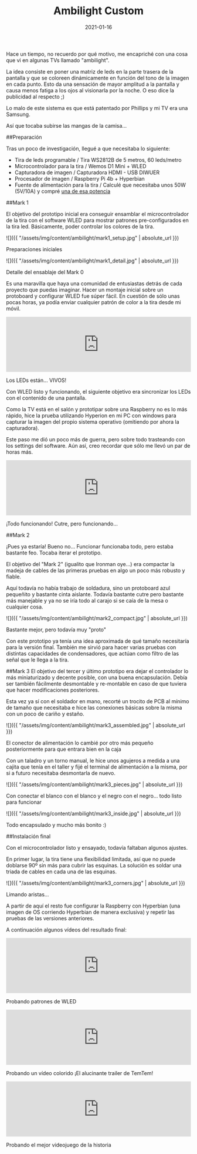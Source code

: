 ﻿---
layout: post
title: Ambilight Custom
date: 2021-01-16
description: Iluminación dinámica del perímetro de la TV
img: assets/img/cover/ambilight.jpg
tags: [DIY]
status: published
---

Hace un tiempo, no recuerdo por qué motivo, me encapriché con una cosa que vi en algunas TVs llamado "ambilight".

La idea consiste en poner una matriz de leds en la parte trasera de la pantalla y que se coloreen dinámicamente en función del tono de la imagen en cada punto. Esto da una sensación de mayor amplitud a la pantalla y causa menos fatiga a los ojos al visionarla por la noche. O eso dice la publicidad al respecto ;)

Lo malo de este sistema es que está patentado por Phillips y mi TV era una Samsung.

Así que tocaba subirse las mangas de la camisa...

##Preparación

Tras un poco de investigación, llegué a que necesitaba lo siguiente:

- Tira de leds programable / Tira WS2812B de 5 metros, 60 leds/metro
- Microcontrolador para la tira / Wemos D1 Mini + WLED
- Capturadora de imagen / Capturadora HDMI - USB DIWUER
- Procesador de imagen / Raspberry Pi 4b + Hyperbian
- Fuente de alimentación para la tira / Calculé que necesitaba unos 50W (5V/10A) y compré [una de esa potencia](https://www.amazon.es/gp/product/B07YVBHH6K/ref=ppx_yo_dt_b_search_asin_title?ie=UTF8&psc=1)

##Mark 1

El objetivo del prototipo inicial era conseguir ensamblar el microcontrolador de la tira con el software WLED para mostrar patrones pre-configurados en la tira led. Básicamente, poder controlar los colores de la tira.

![]({{ "/assets/img/content/ambilight/mark1_setup.jpg" | absolute_url }})
<p class="image-caption">Preparaciones iniciales</p>

![]({{ "/assets/img/content/ambilight/mark1_detail.jpg" | absolute_url }})
<p class="image-caption">Detalle del ensablaje del Mark 0</p>

Es una maravilla que haya una comunidad de entusiastas detrás de cada proyecto que puedas imaginar. Hacer un montaje inicial sobre un protoboard y configurar WLED fue súper fácil. En cuestión de sólo unas pocas horas, ya podía enviar cualquier patrón de color a la tira desde mi móvil.

<div class="video-container">
  <iframe style="width: 100%;" src="https://www.youtube.com/embed/_S9yPvIy6x0?rel=0" frameborder="0" gesture="media" allow="encrypted-media" allowfullscreen></iframe>
</div>
<p class="image-caption">Los LEDs están... VIVOS!</p>

Con WLED listo y funcionando, el siguiente objetivo era sincronizar los LEDs con el contenido de una pantalla.

Como la TV está en el salón y prototipar sobre una Raspberry no es lo más rápido, hice la prueba utilizando Hyperion en mi PC con windows para capturar la imagen del propio sistema operativo (omitiendo por ahora la capturadora).

Este paso me dió un poco más de guerra, pero sobre todo trasteando con los settings del software. Aún así, creo recordar que sólo me llevó un par de horas más.

<div class="video-container">
  <iframe style="width: 100%;" src="https://www.youtube.com/embed/J0hr1ZOjVEw?rel=0" frameborder="0" gesture="media" allow="encrypted-media" allowfullscreen></iframe>
</div>
<p class="image-caption">¡Todo funcionando! Cutre, pero funcionando...</p>

##Mark 2

¡Pues ya estaría! Bueno no... Funcionar funcionaba todo, pero estaba bastante feo. Tocaba iterar el prototipo.

El objetivo del "Mark 2" (igualito que Ironman oye...) era compactar la madeja de cables de las primeras pruebas en algo un poco más robusto y fiable.

Aquí todavía no había trabajo de soldadura, sino un protoboard azul pequeñito y bastante cinta aislante. Todavía bastante cutre pero bastante más manejable y ya no se iría todo al carajo si se caía de la mesa o cualquier cosa.

![]({{ "/assets/img/content/ambilight/mark2_compact.jpg" | absolute_url }})
<p class="image-caption">Bastante mejor, pero todavía muy "proto"</p>

Con este prototipo ya tenía una idea aproximada de qué tamaño necesitaría para la versión final. También me sirvió para hacer varias pruebas con distintas capacidades de condensadores, que actúan como filtro de las señal que le llega a la tira.

##Mark 3
El objetivo del tercer y último prototipo era dejar el controlador lo más miniaturizado y decente posible, con una buena encapsulación. Debía ser también fácilmente desmontable y re-montable en caso de que tuviera que hacer modificaciones posteriores.

Esta vez ya sí con el soldador en mano, recorté un trocito de PCB al mínimo de tamaño que necesitaba e hice las conexiones básicas sobre la misma con un poco de cariño y estaño.

![]({{ "/assets/img/content/ambilight/mark3_assembled.jpg" | absolute_url }})
<p class="image-caption">El conector de alimentación lo cambié por otro más pequeño posteriormente para que entrara bien en la caja</p>

Con un taladro y un torno manual, le hice unos agujeros a medida a una cajita que tenía en el taller y fijé el terminal de alimentación a la misma, por si a futuro necesitaba desmontarla de nuevo.

![]({{ "/assets/img/content/ambilight/mark3_pieces.jpg" | absolute_url }})
<p class="image-caption">Con conectar el blanco con el blanco y el negro con el negro... todo listo para funcionar</p>

![]({{ "/assets/img/content/ambilight/mark3_inside.jpg" | absolute_url }})
<p class="image-caption">Todo encapsulado y mucho más bonito :)</p>

##Instalación final

Con el microcontrolador listo y ensayado, todavía faltaban algunos ajustes.

En primer lugar, la tira tiene una flexibilidad limitada, así que no puede doblarse 90º sin más para cubrir las esquinas. La solución es soldar una triada de cables en cada una de las esquinas.

![]({{ "/assets/img/content/ambilight/mark3_corners.jpg" | absolute_url }})
<p class="image-caption">Limando aristas...</p>

A partir de aquí el resto fue configurar la Raspberry con Hyperbian (una imagen de OS corriendo Hyperbian de manera exclusiva) y repetir las pruebas de las versiones anteriores.

A continuación algunos vídeos del resultado final:

<div class="video-container">
  <iframe style="width: 100%;" src="https://www.youtube.com/embed/af_5PURXXUg?rel=0" frameborder="0" gesture="media" allow="encrypted-media" allowfullscreen></iframe>
</div>
<p class="image-caption">Probando patrones de WLED</p>

<div class="video-container">
  <iframe style="width: 100%;" src="https://www.youtube.com/embed/dfRvuwHIjJI?rel=0" frameborder="0" gesture="media" allow="encrypted-media" allowfullscreen></iframe>
</div>
<p class="image-caption">Probando un vídeo colorido ¡El alucinante trailer de TemTem!</p>

<div class="video-container">
  <iframe style="width: 100%;" src="https://www.youtube.com/embed/QhMtp1a5D14?rel=0" frameborder="0" gesture="media" allow="encrypted-media" allowfullscreen></iframe>
</div>
<p class="image-caption">Probando el mejor videojuego de la historia</p>

<!-- Sample image embed
![]({{ "/assets/img/content/cardcreatorproto.png" | absolute_url }})
<p class="image-caption">Image caption</p>
-->

<!-- Sample blockquote
<blockquote>
Del juego de cartas me olvidé poco después de empezar la aplicación.
</blockquote>
-->

<!-- Sample responsive video embed
<div class="video-container">
  <iframe style="width: 100%;" src="https://www.youtube.com/embed/liMw3yfeTdo?rel=0" frameborder="0" gesture="media" allow="encrypted-media" allowfullscreen></iframe>
</div>
<p class="image-caption">¡Trailer 2.0, con mucho swing!</p>
-->